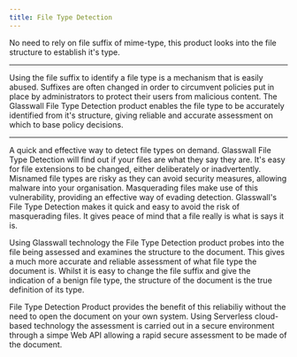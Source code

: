 ```yaml
---
title: File Type Detection
---
```


No need to rely on file suffix of mime-type, this product looks into the file structure to establish it's type.

---

Using the file suffix to identify a file type is a mechanism that is easily abused. Suffixes are often changed in order to circumvent policies put in place by administrators to protect their users from malicious content. The Glasswall File Type Detection product enables the file type to be accurately identified from it's structure, giving reliable and accurate assessment on which to base policy decisions.

---

A quick and effective way to detect file types on demand. Glasswall File Type Detection will find out if your files are what they say they are. It's easy for file extensions to be changed, either deliberately or inadvertently. Misnamed file types are risky as they can avoid security measures, allowing malware into your organisation. Masquerading files make use of this vulnerability, providing an effective way of evading detection. Glasswall's File Type Detection makes it quick and easy to avoid the risk of masquerading files. It gives peace of mind that a file really is what is says it is.

Using Glasswall technology the File Type Detection product probes into the file being assessed and examines the structure to the document. This gives a much more accurate and reliable assessment of what file type the document is. Whilst it is easy to change the file suffix and give the indication of a benign file type, the structure of the document is the true definition of its type. 

File Type Detection Product provides the benefit of this reliabiliy without the need to open the document on your own system. Using Serverless cloud-based technology the assessment is carried out in a secure environment through a simpe Web API allowing a rapid secure assessment to be made of the document.
